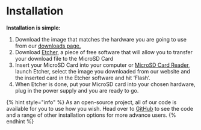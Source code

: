 # Installation

**Installation is simple:**

1. Download the image that matches the hardware you are going to use from our [downloads page. ](https://downloads.learnersblock.org)
2. Download [Etcher](https://www.balena.io/etcher/), a piece of free software that will allow you to transfer your download file to the MicroSD Card
3. Insert your MicroSD Card into your computer or [MicroSD Card Reader](picking-a-micro-sd-card-and-sd-card-reader.md), launch Etcher, select the image you downloaded from our website and the inserted card in the Etcher software and hit ‘Flash’.
4. When Etcher is done, put your MicroSD card into your chosen hardware, plug in the power supply and you are ready to go.

{% hint style="info" %}
As an open-source project, all of our code is available for you to use how you wish. Head over to [GitHub](https://github.com/LearnersBlock/learners-block) to see the code and a range of other installation options for more advance users. 
{% endhint %}







